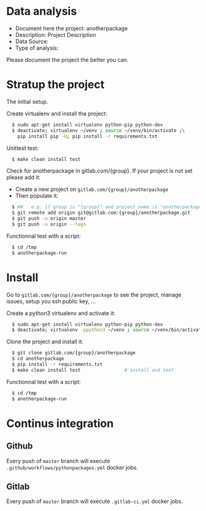 # Data analysis
- Document here the project: anotherpackage
- Description: Project Description
- Data Source:
- Type of analysis:

Please document the project the better you can.

# Stratup the project

The initial setup.

Create virtualenv and install the project:
```bash
  $ sudo apt-get install virtualenv python-pip python-dev
  $ deactivate; virtualenv ~/venv ; source ~/venv/bin/activate ;\
    pip install pip -U; pip install -r requirements.txt
```

Unittest test:
```bash
  $ make clean install test
```

Check for anotherpackage in gitlab.com/{group}.
If your project is not set please add it:

- Create a new project on `gitlab.com/{group}/anotherpackage`
- Then populate it:

```bash
  $ ##   e.g. if group is "{group}" and project_name is "anotherpackage"
  $ git remote add origin git@gitlab.com:{group}/anotherpackage.git
  $ git push -u origin master
  $ git push -u origin --tags
```

Functionnal test with a script:
```bash
  $ cd /tmp
  $ anotherpackage-run
```
# Install
Go to `gitlab.com/{group}/anotherpackage` to see the project, manage issues,
setup you ssh public key, ...

Create a python3 virtualenv and activate it:
```bash
  $ sudo apt-get install virtualenv python-pip python-dev
  $ deactivate; virtualenv -ppython3 ~/venv ; source ~/venv/bin/activate
```

Clone the project and install it:
```bash
  $ git clone gitlab.com/{group}/anotherpackage
  $ cd anotherpackage
  $ pip install -r requirements.txt
  $ make clean install test                # install and test
```
Functionnal test with a script:
```bash
  $ cd /tmp
  $ anotherpackage-run
``` 

# Continus integration
## Github 
Every push of `master` branch will execute `.github/workflows/pythonpackages.yml` docker jobs.
## Gitlab
Every push of `master` branch will execute `.gitlab-ci.yml` docker jobs.
